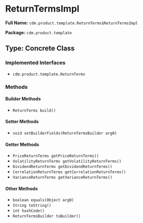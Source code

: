 # ReturnTermsImpl

**Full Name:** `cdm.product.template.ReturnTerms$ReturnTermsImpl`

**Package:** `cdm.product.template`

## Type: Concrete Class

### Implemented Interfaces

- `cdm.product.template.ReturnTerms`

### Methods

#### Builder Methods

- `ReturnTerms build()`

#### Setter Methods

- `void setBuilderFields(ReturnTermsBuilder arg0)`

#### Getter Methods

- `PriceReturnTerms getPriceReturnTerms()`
- `VolatilityReturnTerms getVolatilityReturnTerms()`
- `DividendReturnTerms getDividendReturnTerms()`
- `CorrelationReturnTerms getCorrelationReturnTerms()`
- `VarianceReturnTerms getVarianceReturnTerms()`

#### Other Methods

- `boolean equals(Object arg0)`
- `String toString()`
- `int hashCode()`
- `ReturnTermsBuilder toBuilder()`

